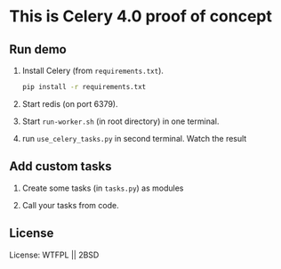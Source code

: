 
# This is Celery 4.0 proof of concept

## Run demo

1. Install Celery (from `requirements.txt`).
 
    ```bash
    pip install -r requirements.txt
    ```

2. Start redis (on port 6379).

3. Start `run-worker.sh` (in root directory) in one terminal. 

4. run `use_celery_tasks.py` in second terminal. Watch the result


## Add custom tasks

1. Create some tasks (in `tasks.py`) as modules

2. Call your tasks from code.

## License

License: WTFPL || 2BSD
